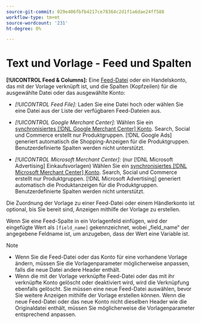 ```yaml
---
source-git-commit: 029e406fbfb4217ce78364c2d1f1a6dae24ff588
workflow-type: tm+mt
source-wordcount: '231'
ht-degree: 0%

---
```

# Text und Vorlage - Feed und Spalten

**[!UICONTROL Feed & Columns]:** Eine [Feed-Datei](/help/search-social-commerce/campaign-management/inventory-feeds/feed-files-manage.md) oder ein Handelskonto, das mit der Vorlage verknüpft ist, und die Spalten (Kopfzeilen) für die ausgewählte Datei oder das ausgewählte Konto:

* *[!UICONTROL Feed File]:* Laden Sie eine Datei hoch oder wählen Sie eine Datei aus der Liste der verfügbaren Feed-Dateien aus.

* *[!UICONTROL Google Merchant Center]:* Wählen Sie ein [synchronisiertes [!DNL Google Merchant Center] Konto](/help/search-social-commerce/campaign-management/accounts/merchant-account-manage.md). Search, Social und Commerce erstellt nur Produktgruppen. [!DNL Google Ads] generiert automatisch die Shopping-Anzeigen für die Produktgruppen. Benutzerdefinierte Spalten werden nicht unterstützt.

* *[!UICONTROL Microsoft Merchant Center]:* (nur [!DNL Microsoft Advertising] Einkaufsvorlagen) Wählen Sie ein [synchronisiertes [!DNL Microsoft Merchant Center] Konto](/help/search-social-commerce/campaign-management/accounts/merchant-account-manage.md). Search, Social und Commerce erstellt nur Produktgruppen. [!DNL Microsoft Advertising] generiert automatisch die Produktanzeigen für die Produktgruppen. Benutzerdefinierte Spalten werden nicht unterstützt.

Die Zuordnung der Vorlage zu einer Feed-Datei oder einem Händlerkonto ist optional, bis Sie bereit sind, Anzeigen mithilfe der Vorlage zu erstellen.

Wenn Sie eine Feed-Spalte in ein Vorlagenfeld einfügen, wird der eingefügte Wert als `[field_name]` gekennzeichnet, wobei „field_name“ der angegebene Feldname ist, um anzugeben, dass der Wert eine Variable ist.

>[!NOTE]
>
>* Wenn Sie die Feed-Datei oder das Konto für eine vorhandene Vorlage ändern, müssen Sie die Vorlagenparameter möglicherweise anpassen, falls die neue Datei andere Header enthält.
>* Wenn die mit der Vorlage verknüpfte Feed-Datei oder das mit ihr verknüpfte Konto gelöscht oder deaktiviert wird, wird die Verknüpfung ebenfalls gelöscht. Sie müssen eine neue Feed-Datei auswählen, bevor Sie weitere Anzeigen mithilfe der Vorlage erstellen können. Wenn die neue Feed-Datei oder das neue Konto nicht dieselben Header wie die Originaldatei enthält, müssen Sie möglicherweise die Vorlagenparameter entsprechend anpassen.
